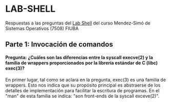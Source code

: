 # LAB-SHELL

Respuestas a las preguntas del [Lab Shell](https://fisop.github.io/7508/lab/shell/) del curso Mendez-Simó de Sistemas Operativos (7508) FIUBA

## Parte 1: Invocación de comandos
#### Pregunta: ¿Cuáles son las diferencias entre la syscall execve(2) y la familia de wrappers proporcionados por la librería estándar de C (libc) exec(3)?

En primer lugar, tal como se aclara en la pregunta, exec(3) es una familia de wrappers. Esto nos indica que su propósito principal es abstraerse de los detalles de implementación para facilitar la escritura de programas. En el "man" de esta familia se indica: "son front-ends de la syscall exceve(2)". 
